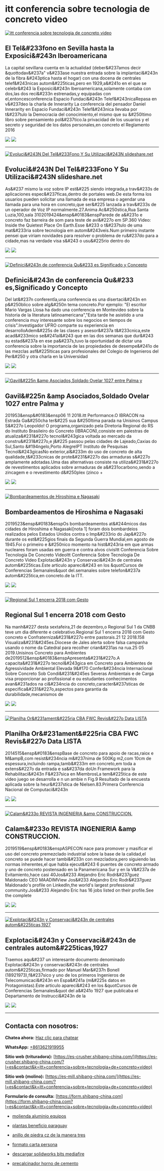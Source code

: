 # itt conferencia sobre tecnologia de concreto video

<a href="https://swt.shibang-china.com/?l=es&img&k=itt+conferencia+sobre+tecnologia+de+concreto+video" target="_blank">![itt conferencia sobre tecnologia de concreto video](http://static.shibang-china.com/all-800x300/724.jpg)</a>

## El Tel&#233fono en Sevilla hasta la Exposici&#243n Iberoamericana
La capital sevillana cuenta en la actualidad (deber&#237amos decir &quottodav&#237a" v&#233ase nuestra entrada sobre la implantaci&#243n de la fibra &#243ptica hasta el hogar) con una docena de centrales telef&#243nicas autom&#225ticas,pero en 1929,a&#241o en el que se celebr&#243 la Exposici&#243n Iberoamericana,solamente contaba con dos,las dos reci&#233n estrenadas,y equipadas con el,entoncesconferencia Espacio Fundaci&#243n Telef&#243nicaRepasa en v&#237deo la charla de Innerarity La conferencia del pensador Daniel Innerarity en Espacio Fundaci&#243n Telef&#243nica llevaba por t&#237tulo la Democracia del conocimiento,el mismo que su &#250ltimo libro sobre pensamiento pol&#237tico.la privacidad de los usuarios y el secreto y seguridad de los datos personales,en concreto el Reglamento 2016


<a href="https://whatsapp.shibangsoft.com/WhatsApp.php" target="_blank" title="WhatsApp">![](http://static.shibang-china.com/icon/whatsapp.png)</a> <a href="https://swt.shibang-china.com/?l=es&icon&k=itt+conferencia+sobre+tecnologia+de+concreto+video" target="_blank">![](http://static.shibang-china.com/icon/chat-es.png)</a>

---

<a href="https://swt.shibang-china.com/?l=es&img&k=itt+conferencia+sobre+tecnologia+de+concreto+video" target="_blank">![Evoluci&#243N Del Tel&#233Fono Y Su Utilizaci&#243N slideshare.net](http://static.shibang-china.com/all-800x300/1263.jpg)</a>

## Evoluci&#243N Del Tel&#233Fono Y Su Utilizaci&#243N slideshare.net
As&#237 mismo la voz sobre IP est&#225 siendo integrada,a trav&#233s de aplicaciones espec&#237ficas,dentro de portales web.De esta forma los usuarios pueden solicitar una llamada de esa empresa o agendar una llamada para una hora en concreto,que ser&#225 lanzada a trav&#233s de un operador de Voz IP normalmente.27.Anima Ac&#250stica,Rua Santa Luzia,100,sala 3102019424&ensp&#0183&enspParede de a&#231o e concreto faz barreira de som para teste de avi&#227o em SP.360 Video: Inside the Quietest Place On Earth.Esse &#233 o t&#237tulo de uma mat&#233ria sobre tecnologia em autom&#243veis.Num primeiro instante pensei que viriam novidades para resolver o problema de ru&#237do para a cidade,mas na verdade visa s&#243 o usu&#225rio dentro do


<a href="https://whatsapp.shibangsoft.com/WhatsApp.php" target="_blank" title="WhatsApp">![](http://static.shibang-china.com/icon/whatsapp.png)</a> <a href="https://swt.shibang-china.com/?l=es&icon&k=itt+conferencia+sobre+tecnologia+de+concreto+video" target="_blank">![](http://static.shibang-china.com/icon/chat-es.png)</a>

---

<a href="https://swt.shibang-china.com/?l=es&img&k=itt+conferencia+sobre+tecnologia+de+concreto+video" target="_blank">![Definici&#243n de conferencia Qu&#233 es,Significado y Concepto](http://static.shibang-china.com/all-800x300/853.jpg)</a>

## Definici&#243n de conferencia Qu&#233 es,Significado y Concepto
Del lat&#237n conferentĭa,una conferencia es una disertaci&#243n en p&#250blico sobre alg&#250n tema concreto.Por ejemplo: "El escritor Mario Vargas Llosa ha dado una conferencia en Montevideo sobre la historia de la literatura latinoamericana","Esta tarde he asistido a una conferencia muy interesante sobre los negocios en tiempos de crisis".Investigador UFRO comparte su experiencia en desarrolloAdem&#225s de las clases y asesor&#237a t&#233cnica,este acad&#233mico se&#241al&#243 que en las dos semanas que dur&#243 su estad&#237a en ese pa&#237s,tuvo la oportunidad de dictar una conferencia sobre la importancia de las propiedades de desempe&#241o de las mezclas asf&#225lticas para profesionales del Colegio de Ingenieros del Per&#250 y otra charla en la Universidad


<a href="https://whatsapp.shibangsoft.com/WhatsApp.php" target="_blank" title="WhatsApp">![](http://static.shibang-china.com/icon/whatsapp.png)</a> <a href="https://swt.shibang-china.com/?l=es&icon&k=itt+conferencia+sobre+tecnologia+de+concreto+video" target="_blank">![](http://static.shibang-china.com/icon/chat-es.png)</a>

---

<a href="https://swt.shibang-china.com/?l=es&img&k=itt+conferencia+sobre+tecnologia+de+concreto+video" target="_blank">![Gavil&#225n &amp Asociados,Soldado Ovelar 1027 entre Palma y](http://static.shibang-china.com/all-800x300/495.jpg)</a>

## Gavil&#225n &amp Asociados,Soldado Ovelar 1027 entre Palma y
201953&ensp&#0183&ensp06 11 2018.itt Performance.O IBRACON na Estrada Ga&#250cha ter&#225 sua &#250ltima parada na Unisinos Campus S&#227o Leopoldo! O programa,organizado pela Diretoria Regional do RS do Instituto Brasileiro do Concreto (IBRACON),consiste em palestras de atualiza&#231&#227o tecnol&#243gica voltada ao mercado da constru&#231&#227o,e j&#225 passou pelas cidades de Lajeado,Caxias do Sul,Santo &#194ngelo,Porto AlegreIPT Instituto de Pesquisas Tecnol&#243gicasNo exterior,al&#233m do uso de concreto de alta qualidade,t&#233cnicas de prote&#231&#227o das armaduras s&#227o amplamente adotadas.Uma das alternativas consiste na utiliza&#231&#227o de revestimentos aplicados sobre armaduras de a&#231ocarbono,sendo a zincagem e o revestimento d&#250plex (zinco +


<a href="https://whatsapp.shibangsoft.com/WhatsApp.php" target="_blank" title="WhatsApp">![](http://static.shibang-china.com/icon/whatsapp.png)</a> <a href="https://swt.shibang-china.com/?l=es&icon&k=itt+conferencia+sobre+tecnologia+de+concreto+video" target="_blank">![](http://static.shibang-china.com/icon/chat-es.png)</a>

---

<a href="https://swt.shibang-china.com/?l=es&img&k=itt+conferencia+sobre+tecnologia+de+concreto+video" target="_blank">![Bombardeamentos de Hiroshima e Nagasaki](http://static.shibang-china.com/all-800x300/998.jpg)</a>

## Bombardeamentos de Hiroshima e Nagasaki
2019523&ensp&#0183&enspOs bombardeamentos at&#244micos das cidades de Hiroshima e Nagasaki[nota 1] foram dois bombardeios realizados pelos Estados Unidos contra o Imp&#233rio do Jap&#227o durante os est&#225gios finais da Segunda Guerra Mundial,em agosto de 1945.Foi o primeiro e &#250nico momento na hist&#243ria em que armas nucleares foram usadas em guerra e contra alvos civisItt Conferencia Sobre Tecnologia De Concreto VideoItt Conferencia Sobre Tecnologia De Concreto Video Explotaci&#243n y Conservaci&#243n de centrales autom&#225ticas.Este articulo apareci&#243 en los &quotCursos de Conferencias Semanales&quot del.semanales sobre telefon&#237a autom&#225tica,en concreto.de la ITT.


<a href="https://whatsapp.shibangsoft.com/WhatsApp.php" target="_blank" title="WhatsApp">![](http://static.shibang-china.com/icon/whatsapp.png)</a> <a href="https://swt.shibang-china.com/?l=es&icon&k=itt+conferencia+sobre+tecnologia+de+concreto+video" target="_blank">![](http://static.shibang-china.com/icon/chat-es.png)</a>

---

<a href="https://swt.shibang-china.com/?l=es&img&k=itt+conferencia+sobre+tecnologia+de+concreto+video" target="_blank">![Regional Sul 1 encerra 2018 com Gesto](http://static.shibang-china.com/all-800x300/1096.jpg)</a>

## Regional Sul 1 encerra 2018 com Gesto
Na manh&#227 desta sextafeira,21 de dezembro,o Regional Sul 1 da CNBB teve um dia diferente e celebrativo.Regional Sul 1 encerra 2018 com Gesto concreto e Confraterniza&#231&#227o entre pastorais.21 12 2018.158 Visualiza&#231&#245es.Diocese de Jales alerta sobre falsa campanha usando o nome da Catedral para recolher crian&#231as na rua.25 05 2019.Unisinos Concreto para Ambientes de2019512&ensp&#0183&enspApresenta&#231&#227o.A capacita&#231&#227o tecnol&#243gica em Concreto para Ambientes de Agressividade Ambiental Elevada 9&#170 Confer&#234ncia Internacional Sobre Concreto Sob Condi&#231&#245es Severas Ambientais e de Carga visa proporcionar ao profissional e ou estudantes conhecimentos avan&#231ados na ci&#234ncia do concreto,caracter&#237sticas de especifica&#231&#227o,aspectos para garantia da durabilidade,mecanismos de


<a href="https://whatsapp.shibangsoft.com/WhatsApp.php" target="_blank" title="WhatsApp">![](http://static.shibang-china.com/icon/whatsapp.png)</a> <a href="https://swt.shibang-china.com/?l=es&icon&k=itt+conferencia+sobre+tecnologia+de+concreto+video" target="_blank">![](http://static.shibang-china.com/icon/chat-es.png)</a>

---

<a href="https://swt.shibang-china.com/?l=es&img&k=itt+conferencia+sobre+tecnologia+de+concreto+video" target="_blank">![Planilha Or&#231ament&#225ria CBA FWC Revis&#227o Data LISTA](http://static.shibang-china.com/all-800x300/470.jpg)</a>

## Planilha Or&#231ament&#225ria CBA FWC Revis&#227o Data LISTA
2014515&ensp&#0183&enspBase de concreto para apoio de racas,raiox e M&ampB,com resist&#234ncia m&#237nima de 500Kg m2,com 10cm de espessura,incluindo rampa,tamb&#233m em concreto,em toda a extens&#227o da entrada e sa&#237da doUn Framework para la Rehabilitaci&#243n F&#237sica en MiembrosLa tem&#225tica de este video juego se desarrolla e n un ambie n Fig.9 Resultado de la encuesta aplicada sobre la heur&#237stica de Nielsen.83.Primera Conferencia Nacional de Computaci&#243n


<a href="https://whatsapp.shibangsoft.com/WhatsApp.php" target="_blank" title="WhatsApp">![](http://static.shibang-china.com/icon/whatsapp.png)</a> <a href="https://swt.shibang-china.com/?l=es&icon&k=itt+conferencia+sobre+tecnologia+de+concreto+video" target="_blank">![](http://static.shibang-china.com/icon/chat-es.png)</a>

---

<a href="https://swt.shibang-china.com/?l=es&img&k=itt+conferencia+sobre+tecnologia+de+concreto+video" target="_blank">![Calam&#233o REVISTA INGENIERIA &amp CONSTRUCCION.](http://static.shibang-china.com/all-800x300/633.jpg)</a>

## Calam&#233o REVISTA INGENIERIA &amp CONSTRUCCION.
2019519&ensp&#0183&enspASPECON nace para promover y masiﬁcar el uso del concreto premezclado industrial sobre la base de la calidad,el concreto se puede hacer tambi&#233n con mezcladora,pero siguiendo las normas inherentes,el que habla ejecut&#243 6 puentes de concreto armado y uno de concreto postensado en la Panamericana Sur y en la V&#237a de Evitamiento,hace casi 40Jos&#233 Alejandro Eric Rodr&#237guez Maldonado CEO MAADIMView Jos&#233 Alejandro Eric Rodr&#237guez Maldonado's profile on LinkedIn,the world's largest professional community.Jos&#233 Alejandro Eric has 16 jobs listed on their profile.See the complete


<a href="https://whatsapp.shibangsoft.com/WhatsApp.php" target="_blank" title="WhatsApp">![](http://static.shibang-china.com/icon/whatsapp.png)</a> <a href="https://swt.shibang-china.com/?l=es&icon&k=itt+conferencia+sobre+tecnologia+de+concreto+video" target="_blank">![](http://static.shibang-china.com/icon/chat-es.png)</a>

---

<a href="https://swt.shibang-china.com/?l=es&img&k=itt+conferencia+sobre+tecnologia+de+concreto+video" target="_blank">![Explotaci&#243n y Conservaci&#243n de centrales autom&#225ticas,1927](http://static.shibang-china.com/all-800x300/31.jpg)</a>

## Explotaci&#243n y Conservaci&#243n de centrales autom&#225ticas,1927
Traemos aqu&#237 un interesante documento denominado Explotaci&#243n y conservaci&#243n de centrales autom&#225ticas,firmado por Manuel Mar&#237n Bonell (18921973),f&#237sico y uno de los primeros Ingenieros de Telecomunicaci&#243n en Espa&#241a (m&#225s datos en Protagonistas).Este articulo apareci&#243 en los &quotCursos de Conferencias Semanales&quot del a&#241o 1927 que publicaba el Departamento de Instrucci&#243n de la

<a href="https://whatsapp.shibangsoft.com/WhatsApp.php" target="_blank" title="WhatsApp">![](http://static.shibang-china.com/icon/whatsapp.png)</a> <a href="https://swt.shibang-china.com/?l=es&icon&k=itt+conferencia+sobre+tecnologia+de+concreto+video" target="_blank">![](http://static.shibang-china.com/icon/chat-es.png)</a>

---
## Contacta con nosotros:

**Chatea ahora:** [Haz clic para chatear](https://swt.shibang-china.com?l=es&contact&k=itt+conferencia+sobre+tecnologia+de+concreto+video)

**WhatsApp:**  [+8613621919955](https://whatsapp.shibangsoft.com/WhatsApp.php)

**Sitio web (trituradora):** [https://es-crusher.shibang-china.com/](https://es-crusher.shibang-china.com/?l=es&contact&k=itt+conferencia+sobre+tecnologia+de+concreto+video)

**Sitio web (molino):** [https://es-mill.shibang-china.com/](https://es-mill.shibang-china.com/?l=es&contact&k=itt+conferencia+sobre+tecnologia+de+concreto+video)

**Formulario de consulta:** [https://form.shibang-china.com](https://form.shibang-china.com?l=es&contact&k=itt+conferencia+sobre+tecnologia+de+concreto+video)

* [molienda aluminio equipos](../78/molienda%20aluminio%20equipos.md)

* [plantas beneficio paraguay](../71/plantas%20beneficio%20paraguay.md)

* [anillo de piedra cz de la manera tres](../78/anillo%20de%20piedra%20cz%20de%20la%20manera%20tres.md)

* [formato carta persona](../68/formato%20carta%20persona.md)

* [descargar solidworks bits mediafire](../69/descargar%20solidworks%20bits%20mediafire.md)

* [precalcinador horno de cemento](../71/precalcinador%20horno%20de%20cemento.md)